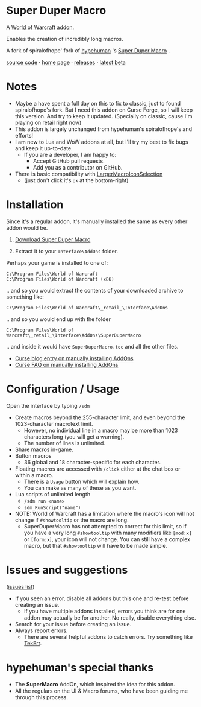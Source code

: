 # Super Duper Macro

A 
[World of Warcraft](http://blog.spiralofhope.com/?p=2987) 
[addon](http://blog.spiralofhope.com/?p=17845).

Enables the creation of incredibly long macros.

A fork of spiralofhope' fork of
[hypehuman](http://www.wowinterface.com/forums/member.php?action=getinfo&userid=52682)
's 
[Super Duper Macro](http://www.wowinterface.com/downloads/info10496)
.

[source code](https://github.com/spiralofhope/SuperDuperMacro)
 · [home page](http://blog.spiralofhope.com/?p=18050)
 · [releases](https://github.com/spiralofhope/SuperDuperMacro/releases)
 · [latest beta](https://github.com/spiralofhope/SuperDuperMacro/archive/master.zip)



# Notes

- Maybe a have spent a full day on this to fix to classic, just to found spiralofhope's fork. But I need this addon on Curse Forge, so I will keep this version. And try to keep it updated. (Specially on classic, cause I'm playing on retail right now)
- This addon is largely unchanged from hypehuman's spiralofhope's and  efforts!
- I am new to Lua and WoW addons at all, but I'll try my best to fix bugs and keep it up-to-date.
  -  If you are a developer, I am happy to:
     -  Accept GitHub pull requests.
     -  Add you as a contributor on GitHub.
     <!-- -  Hand this project over! -->
- There is basic compatibility with [LargerMacroIconSelection](https://www.wowinterface.com/downloads/info11189-LargerMacroIconSelection.html)
  -  (just don't click it's `ok` at the bottom-right)



# Installation

Since it's a regular addon, it's manually installed the same as every other addon would be.

1) [Download Super Duper Macro](https://github.com/sergiooak/SuperDuperMacro/releases) 

2) Extract it to your `Interface\AddOns` folder.

Perhaps your game is installed to one of:

  `C:\Program Files\World of Warcraft` <br />
  `C:\Program Files\World of Warcraft (x86)` 

.. and so you would extract the contents of your downloaded archive to something like:

  `C:\Program Files\World of Warcraft\_retail_\Interface\AddOns` 

.. and so you would end up with the folder 

  `C:\Program Files\World of Warcraft\_retail_\Interface\AddOns\SuperDuperMacro`

.. and inside it would have `SuperDuperMacro.toc` and all the other files.


- [Curse blog entry on manually installing AddOns](https://support.curse.com/hc/en-us/articles/204270005)
- [Curse FAQ on manually installing AddOns](https://mods.curse.com/faqs/wow-addons#manual)



# Configuration / Usage

Open the interface by typing `/sdm`

- Create macros beyond the 255-character limit, and even beyond the 1023-character macrotext limit.
  -  However, no individual line in a macro may be more than 1023 characters long (you will get a warning).
  -  The number of lines is unlimited.
- Share macros in-game.
- Button macros
  -  36 global and 18 character-specific for each character.
- Floating macros are accessed with `/click` either at the chat box or within a macro.
  -  There is a `Usage` button which will explain how.
  -  You can make as many of these as you want.
- Lua scripts of unlimited length
  -  `/sdm run <name>`
  -  `sdm_RunScript("name")`
- NOTE:  World of Warcraft has a limitation where the macro's icon will not change if `#showtooltip` or the macro are long.
  -  SuperDuperMacro has not attempted to correct for this limit, so if you have a very long `#showtooltip` with many modifiers like `[mod:x]` or `[form:x`], your icon will not change.  You can still have a complex macro, but that `#showtooltip` will have to be made simple.



# Issues and suggestions

([issues list](https://github.com/sergiooak/SuperDuperMacro/issues))

- If you seen an error, disable all addons but this one and re-test before creating an issue.
  -  If you have multiple addons installed, errors you think are for one addon may actually be for another.  No really, disable everything else.
- Search for your issue before creating an issue.
- Always report errors.
  -  There are several helpful addons to catch errors.  Try something like [TekErr](http://www.wowinterface.com/downloads/info6681).



# hypehuman's special thanks

- The **SuperMacro** AddOn, which inspired the idea for this addon.
- All the regulars on the UI & Macro forums, who have been guiding me through this process.
